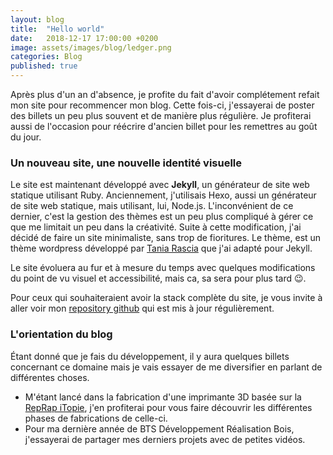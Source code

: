 ```yaml
---
layout: blog
title:  "Hello world"
date:   2018-12-17 17:00:00 +0200
image: assets/images/blog/ledger.png
categories: Blog
published: true
---
```


Après plus d'un an d'absence, je profite du fait d'avoir complétement refait mon site pour recommencer mon blog. Cette fois-ci, j'essayerai de poster des billets un peu plus souvent et de manière plus régulière. Je profiterai aussi de l'occasion pour réécrire d'ancien billet pour les remettres au goût du jour.

### Un nouveau site, une nouvelle identité visuelle

Le site est maintenant développé avec **Jekyll**, un générateur de site web statique utilisant Ruby. Anciennement, j'utilisais Hexo, aussi un générateur de site web statique, mais utilisant, lui, Node.js. L'inconvénient de ce dernier, c'est la gestion des thèmes est un peu plus compliqué à gérer ce que me limitait un peu dans la créativité. Suite à cette modification, j'ai décidé de faire un site minimaliste, sans trop de fioritures. Le thème, est un thème wordpress développé par [Tania Rascia](https://www.taniarascia.com/) que j'ai adapté pour Jekyll.

Le site évoluera au fur et à mesure du temps avec quelques modifications du point de vu visuel et accessibilité, mais ca, sa sera pour plus tard 😉.

Pour ceux qui souhaiteraient avoir la stack complète du site, je vous invite à aller voir mon [repository github](https://github.com/lucasctrl/portfolio) qui est mis à jour régulièrement.

### L'orientation du blog

Étant donné que je fais du développement, il y aura quelques billets concernant ce domaine mais je vais essayer de me diversifier en parlant de différentes choses.

- M'étant lancé dans la fabrication d'une imprimante 3D basée sur la [RepRap iTopie](https://reprap.org/wiki/ITopie), j'en profiterai pour vous faire découvrir les différentes phases de fabrications de celle-ci.
- Pour ma dernière année de BTS Développement Réalisation Bois, j'essayerai de partager mes derniers projets avec de petites vidéos.
